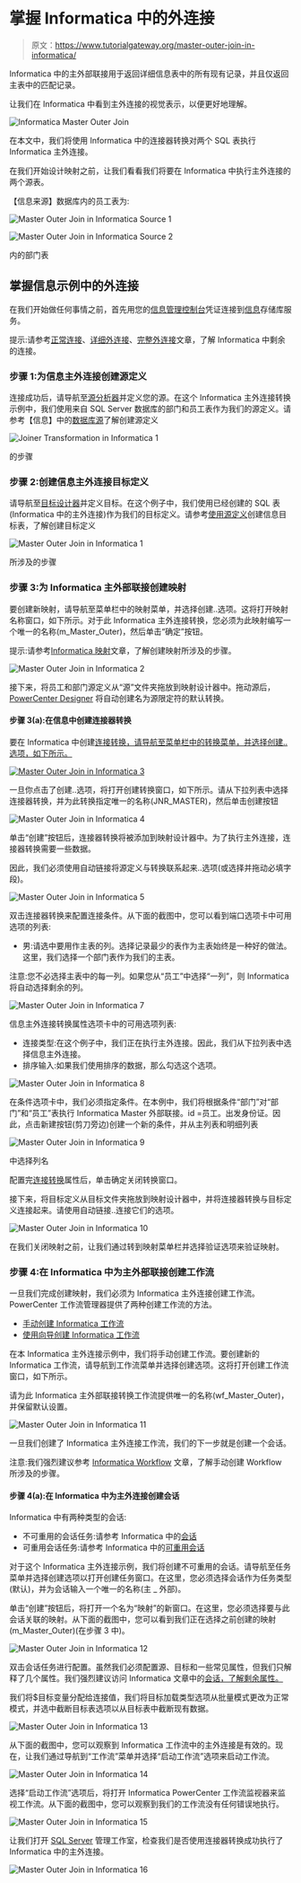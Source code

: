 # 掌握 Informatica 中的外连接

> 原文：<https://www.tutorialgateway.org/master-outer-join-in-informatica/>

Informatica 中的主外部联接用于返回详细信息表中的所有现有记录，并且仅返回主表中的匹配记录。

让我们在 Informatica 中看到主外连接的视觉表示，以便更好地理解。

![Informatica Master Outer Join](img/bb76dfbdd6a2209c0a81bd07750856e2.png)

在本文中，我们将使用 Informatica 中的连接器转换对两个 SQL 表执行 Informatica 主外连接。

在我们开始设计映射之前，让我们看看我们将要在 Informatica 中执行主外连接的两个源表。

【信息来源】数据库内的员工表为:

![Master Outer Join in Informatica Source 1](img/0ff8d03a63d3f2d830c98da1fdb1ad4e.png)

![Master Outer Join in Informatica Source 2](img/ad381458ba62b31c1adda685a07425df.png)

内的部门表

## 掌握信息示例中的外连接

在我们开始做任何事情之前，首先用您的[信息管理控制台](https://www.tutorialgateway.org/informatica-admin-console/)凭证连接到[信息](https://www.tutorialgateway.org/informatica/)存储库服务。

提示:请参考[正常连接](https://www.tutorialgateway.org/joiner-transformation-in-informatica/)、[详细外连接](https://www.tutorialgateway.org/detail-outer-join-in-informatica/)、[完整外连接](https://www.tutorialgateway.org/full-outer-join-in-informatica/)文章，了解 Informatica 中剩余的连接。

### 步骤 1:为信息主外连接创建源定义

连接成功后，请导航至[源分析器](https://www.tutorialgateway.org/informatica-source-analyzer/)并定义您的源。在这个 Informatica 主外连接转换示例中，我们使用来自 SQL Server 数据库的部门和员工表作为我们的源定义。请参考【信息】中的[数据库源](https://www.tutorialgateway.org/database-source-in-informatica/)了解创建源定义

![Joiner Transformation in Informatica 1](img/6cfeb12e7d92fff5e6376fd60bbe687f.png)

的步骤

### 步骤 2:创建信息主外连接目标定义

请导航至[目标设计器](https://www.tutorialgateway.org/target-designer-in-informatica/)并定义目标。在这个例子中，我们使用已经创建的 SQL 表(Informatica 中的主外连接)作为我们的目标定义。请参考[使用源定义](https://www.tutorialgateway.org/create-informatica-target-table-using-source-definition/)创建信息目标表，了解创建目标定义

![Master Outer Join in Informatica 1](img/1eb005e3ddcb99e98b3ed227fa4ee5ac.png)

所涉及的步骤

### 步骤 3:为 Informatica 主外部联接创建映射

要创建新映射，请导航至菜单栏中的映射菜单，并选择创建..选项。这将打开映射名称窗口，如下所示。对于此 Informatica 主外连接转换，您必须为此映射编写一个唯一的名称(m_Master_Outer)，然后单击“确定”按钮。

提示:请参考[Informatica 映射](https://www.tutorialgateway.org/informatica-mapping/)文章，了解创建映射所涉及的步骤。

![Master Outer Join in Informatica 2](img/9419cf81ab95e41d13e6b6ed68a57f2c.png)

接下来，将员工和部门源定义从“源”文件夹拖放到映射设计器中。拖动源后， [PowerCenter Designer](https://www.tutorialgateway.org/informatica-powercenter-designer/) 将自动创建名为源限定符的默认转换。

#### 步骤 3(a):在信息中创建连接器转换

要在 Informatica 中创建[连接转换，请导航至菜单栏中的转换菜单，并选择创建..选项，如下所示。](https://www.tutorialgateway.org/joiner-transformation-in-informatica/)

[![Master Outer Join in Informatica 3](img/ce1dd629508a3fba35e58f487535c096.png)](https://www.tutorialgateway.org/joiner-transformation-in-informatica/)

一旦你点击了创建..选项，将打开创建转换窗口，如下所示。请从下拉列表中选择连接器转换，并为此转换指定唯一的名称(JNR_MASTER)，然后单击创建按钮

![Master Outer Join in Informatica 4](img/27b19dfb5c40a44549d42c291be0eccc.png)

单击“创建”按钮后，连接器转换将被添加到映射设计器中。为了执行主外连接，连接器转换需要一些数据。

因此，我们必须使用自动链接将源定义与转换联系起来..选项(或选择并拖动必填字段)。

![Master Outer Join in Informatica 5](img/7d5936767ff5bcefcd95701c4a580ed2.png)

双击连接器转换来配置连接条件。从下面的截图中，您可以看到端口选项卡中可用选项的列表:

*   男:请选中要用作主表的列。选择记录最少的表作为主表始终是一种好的做法。这里，我们选择一个部门表作为我们的主表。

注意:您不必选择主表中的每一列。如果您从“员工”中选择“一列”，则 Informatica 将自动选择剩余的列。

![Master Outer Join in Informatica 7](img/a67e94bc3e3e52386c5b7d5c0a1ed7b8.png)

信息主外连接转换属性选项卡中的可用选项列表:

*   连接类型:在这个例子中，我们正在执行主外连接。因此，我们从下拉列表中选择信息主外连接。
*   排序输入:如果我们使用排序的数据，那么勾选这个选项。

![Master Outer Join in Informatica 8](img/5b7f46767cec8d4c26ddb1fcd23e1aa6.png)

在条件选项卡中，我们必须指定条件。在本例中，我们将根据条件“部门”对“部门”和“员工”表执行 Informatica Master 外部联接。id =员工。出发身份证。因此，点击新建按钮(剪刀旁边)创建一个新的条件，并从主列表和明细列表

![Master Outer Join in Informatica 9](img/1edac769b214d7fed5175642bc83027b.png)

中选择列名

配置完[连接转换](https://www.tutorialgateway.org/joiner-transformation-in-informatica/)属性后，单击确定关闭转换窗口。

接下来，将目标定义从目标文件夹拖放到映射设计器中，并将连接器转换与目标定义连接起来。请使用自动链接..连接它们的选项。

![Master Outer Join in Informatica 10](img/56b3bf2db8fe62dd7f7cf2b45ec36f97.png)

在我们关闭映射之前，让我们通过转到映射菜单栏并选择验证选项来验证映射。

### 步骤 4:在 Informatica 中为主外部联接创建工作流

一旦我们完成创建映射，我们必须为 Informatica 主外连接创建工作流。PowerCenter 工作流管理器提供了两种创建工作流的方法。

*   [手动创建 Informatica 工作流](https://www.tutorialgateway.org/informatica-workflow/)
*   [使用向导创建 Informatica 工作流](https://www.tutorialgateway.org/informatica-workflow-using-wizard/)

在本 Informatica 主外连接示例中，我们将手动创建工作流。要创建新的 Informatica 工作流，请导航到工作流菜单并选择创建选项。这将打开创建工作流窗口，如下所示。

请为此 Informatica 主外部联接转换工作流提供唯一的名称(wf_Master_Outer)，并保留默认设置。

![Master Outer Join in Informatica 11](img/663dceee88458bc601406f06341763ac.png)

一旦我们创建了 Informatica 主外连接工作流，我们的下一步就是创建一个会话。

注意:我们强烈建议参考 [Informatica Workflow](https://www.tutorialgateway.org/informatica-workflow/) 文章，了解手动创建 Workflow 所涉及的步骤。

#### 步骤 4(a):在 Informatica 中为主外连接创建会话

Informatica 中有两种类型的会话:

*   不可重用的会话任务:请参考 Informatica 中的[会话](https://www.tutorialgateway.org/session-in-informatica/)
*   可重用会话任务:请参考 Informatica 中的[可重用会话](https://www.tutorialgateway.org/reusable-session-in-informatica/)

对于这个 Informatica 主外连接示例，我们将创建不可重用的会话。请导航至任务菜单并选择创建选项以打开创建任务窗口。在这里，您必须选择会话作为任务类型(默认)，并为会话输入一个唯一的名称(主 _ 外部)。

单击“创建”按钮后，将打开一个名为“映射”的新窗口。在这里，您必须选择要与此会话关联的映射。从下面的截图中，您可以看到我们正在选择之前创建的映射(m_Master_Outer)(在步骤 3 中)。

![Master Outer Join in Informatica 12](img/8ef4da41b93b76d30157f30eda11f6b3.png)

双击会话任务进行配置。虽然我们必须配置源、目标和一些常见属性，但我们只解释了几个属性。我们强烈建议访问 Informatica 文章中的[会话，了解剩余属性。](https://www.tutorialgateway.org/session-in-informatica/)

我们将$目标变量分配给连接值，我们将目标加载类型选项从批量模式更改为正常模式，并选中截断目标表选项以从目标表中截断现有数据。

![Master Outer Join in Informatica 13](img/49145c1b2479f38f861c92045dc4f710.png)

从下面的截图中，您可以观察到 Informatica 工作流中的主外连接是有效的。现在，让我们通过导航到“工作流”菜单并选择“启动工作流”选项来启动工作流。

![Master Outer Join in Informatica 14](img/fd916936546f9031b46be0130e7b0512.png)

选择“启动工作流”选项后，将打开 Informatica PowerCenter 工作流监视器来监视工作流。从下面的截图中，您可以观察到我们的工作流没有任何错误地执行。

![Master Outer Join in Informatica 15](img/d38f506be386ec64b58df71a4a8aefae.png)

让我们打开 [SQL Server](https://www.tutorialgateway.org/sql/) 管理工作室，检查我们是否使用连接器转换成功执行了 Informatica 中的主外连接。

![Master Outer Join in Informatica 16](img/7a129f8aa5547b777306e4e5d9b82978.png)